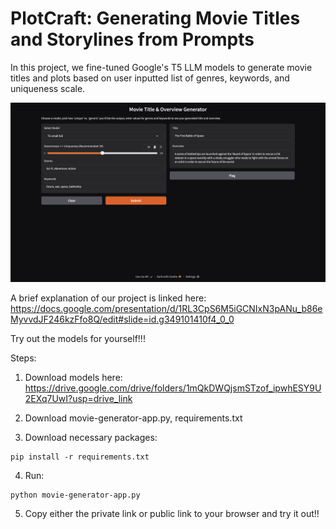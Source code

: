 # PlotCraft: Generating Movie Titles and Storylines from Prompts 

In this project, we fine-tuned Google's T5 LLM models to generate movie titles and plots based on user inputted list of genres, keywords, and uniqueness scale.

![Movie Generator Screenshot](app_page_example.png)

A brief explanation of our project is linked here: https://docs.google.com/presentation/d/1RL3CpS6M5iGCNIxN3pANu_b86eMyvvdJF246kzFfo8Q/edit#slide=id.g349101410f4_0_0

Try out the models for yourself!!!

Steps:

1. Download models here: https://drive.google.com/drive/folders/1mQkDWQjsmSTzof_ipwhESY9U2EXq7UwI?usp=drive_link

2. Download movie-generator-app.py, requirements.txt

3. Download necessary packages: 

```
pip install -r requirements.txt
```

4. Run:

```
python movie-generator-app.py
```

5. Copy either the private link or public link to your browser and try it out!!
